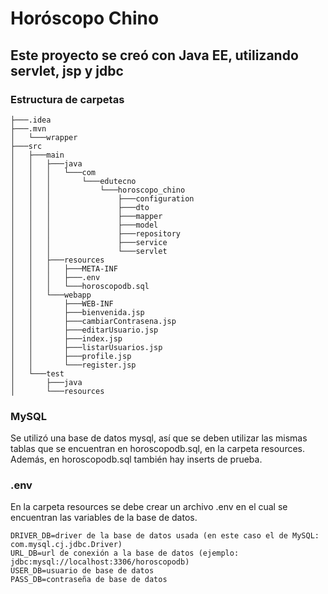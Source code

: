 # Horóscopo Chino
## Este proyecto se creó con Java EE, utilizando servlet, jsp y jdbc
### Estructura de carpetas
```
├───.idea
├───.mvn
│   └───wrapper
├───src
│   ├───main
│   │   ├───java
│   │   │   └───com
│   │   │       └───edutecno
│   │   │           └───horoscopo_chino
│   │   │               ├───configuration
│   │   │               ├───dto
│   │   │               ├───mapper
│   │   │               ├───model
│   │   │               ├───repository
│   │   │               ├───service
│   │   │               └───servlet
│   │   ├───resources
│   │   │   ├───META-INF
│   │   │   ├───.env
│   │   │   └───horoscopodb.sql
│   │   └───webapp
│   │       ├───WEB-INF
│   │       ├───bienvenida.jsp
│   │       ├───cambiarContrasena.jsp
│   │       ├───editarUsuario.jsp
│   │       ├───index.jsp
│   │       ├───listarUsuarios.jsp
│   │       ├───profile.jsp
│   │       └───register.jsp
│   └───test
│       ├───java
│       └───resources
```
### MySQL
Se utilizó una base de datos mysql, así que se deben utilizar las mismas tablas que se encuentran en horoscopodb.sql, en la carpeta resources.
Además, en horoscopodb.sql también hay inserts de prueba.
### .env
En la carpeta resources se debe crear un archivo .env en el cual se encuentran las variables de la base de datos.
```
DRIVER_DB=driver de la base de datos usada (en este caso el de MySQL: com.mysql.cj.jdbc.Driver)
URL_DB=url de conexión a la base de datos (ejemplo: jdbc:mysql://localhost:3306/horoscopodb)
USER_DB=usuario de base de datos
PASS_DB=contraseña de base de datos
```
